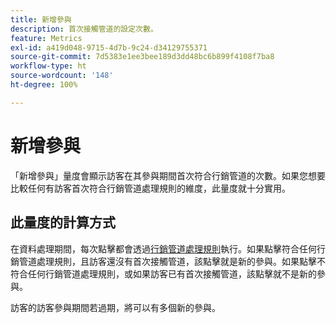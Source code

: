 ```yaml
---
title: 新增參與
description: 首次接觸管道的設定次數。
feature: Metrics
exl-id: a419d048-9715-4d7b-9c24-d34129755371
source-git-commit: 7d5383e1ee3bee189d3dd48bc6b899f4108f7ba8
workflow-type: ht
source-wordcount: '148'
ht-degree: 100%

---
```


# 新增參與

「新增參與」量度會顯示訪客在其參與期間首次符合行銷管道的次數。如果您想要比較任何有訪客首次符合行銷管道處理規則的維度，此量度就十分實用。

## 此量度的計算方式

在資料處理期間，每次點擊都會透過[行銷管道處理規則](../c-marketing-channels/c-rules.md)執行。如果點擊符合任何行銷管道處理規則，且訪客還沒有首次接觸管道，該點擊就是新的參與。如果點擊不符合任何行銷管道處理規則，或如果訪客已有首次接觸管道，該點擊就不是新的參與。

訪客的訪客參與期間若過期，將可以有多個新的參與。
